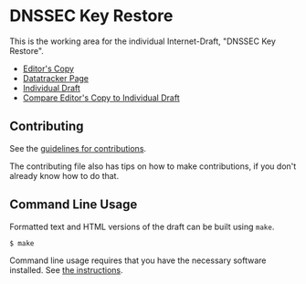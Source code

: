 <!-- regenerate: on (set to off if you edit this file) -->

# DNSSEC Key Restore

This is the working area for the individual Internet-Draft, "DNSSEC Key Restore".

* [Editor's Copy](https://fobser.github.io/draft-fobser-dnsop-dnssec-keyrestore/#go.draft-fobser-dnsop-dnssec-keyrestore.html)
* [Datatracker Page](https://datatracker.ietf.org/doc/draft-fobser-dnsop-dnssec-keyrestore)
* [Individual Draft](https://datatracker.ietf.org/doc/html/draft-fobser-dnsop-dnssec-keyrestore)
* [Compare Editor's Copy to Individual Draft](https://fobser.github.io/draft-fobser-dnsop-dnssec-keyrestore/#go.draft-fobser-dnsop-dnssec-keyrestore.diff)


## Contributing

See the
[guidelines for contributions](https://github.com/fobser/draft-fobser-dnsop-dnssec-keyrestore/blob/main/CONTRIBUTING.md).

The contributing file also has tips on how to make contributions, if you
don't already know how to do that.

## Command Line Usage

Formatted text and HTML versions of the draft can be built using `make`.

```sh
$ make
```

Command line usage requires that you have the necessary software installed.  See
[the instructions](https://github.com/martinthomson/i-d-template/blob/main/doc/SETUP.md).


